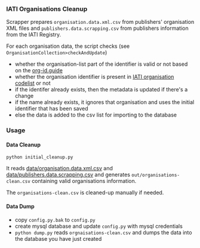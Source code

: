 ### IATI Organisations Cleanup

Scrapper prepares `organisation.data.xml.csv` from publishers' organisation XML files and `publishers.data.scrapping.csv` from publishers information from the IATI Registry.

For each organisation data, the script checks (see `OrganisationCollection>checkAndUpdate`)
* whether the organisation-list part of the identifier is valid or not based on the [org-id.guide](data/org-id.guide.csv)
* whether the organisation identifier is present in [IATI organisation codelist](iati-identifiers.csv) or not
* if the identifer already exists, then the metadata is updated if there's a change
* if the name already exists, it ignores that organisation and uses the initial identifier that has been saved
* else the data is added to the csv list for importing to the database

### Usage

#### Data Cleanup

`python initial_cleanup.py`

It reads [data/organisation.data.xml.csv](data/organisation.data.xml.csv) and [data/publishers.data.scrapping.csv](data/publishers.data.scrapping.csv) and generates `out/organisations-clean.csv` containing valid organisations information.

The `organisations-clean.csv` is cleaned-up manually if needed.

#### Data Dump

* copy `config.py.bak` to `config.py`
* create mysql database and update `config.py` with mysql credentials
* `python dump.py` reads `orgnaisations-clean.csv` and dumps the data into the database you have just created

